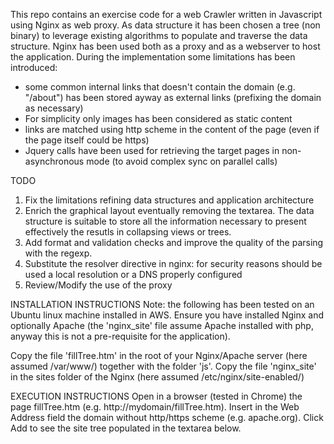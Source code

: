 This repo contains an exercise code for a web Crawler written in Javascript using Nginx as web proxy.
As data structure it has been chosen a tree (non binary) to leverage existing algorithms to populate and traverse the data structure. 
Nginx has been used both as a proxy and as a webserver to host the application.
During the implementation some limitations has been introduced:
- some common internal links that doesn't contain the domain (e.g. "/about") has been stored ayway as external links (prefixing the domain as necessary)
- For simplicity only images has been considered as static content 
- links are matched using http scheme in the content of the page (even if the page itself could be https)
- Jquery calls have been used for retrieving the target pages in non-asynchronous mode (to avoid complex sync on parallel calls)

TODO
1. Fix the limitations refining data structures and application architecture 
2. Enrich the graphical layout eventually removing the textarea. The data structure is suitable to store all the information necessary to present effectively the resutls in collapsing views or trees.
3. Add format and validation checks and improve the quality of the parsing with the regexp.
4. Substitute the resolver directive in nginx: for security reasons should be used a local resolution or a DNS properly configured
5. Review/Modify the use of the proxy 


INSTALLATION INSTRUCTIONS
Note: the following has been tested on an Ubuntu linux machine installed in AWS.
Ensure you have installed Nginx and optionally Apache (the 'nginx_site' file assume Apache installed with php, anyway this is not a pre-requisite for the application).

Copy the file 'fillTree.htm' in the root of your Nginx/Apache server (here assumed /var/www/) together with the folder 'js'.
Copy the file 'nginx_site' in the sites folder of the Nginx (here assumed /etc/nginx/site-enabled/)

EXECUTION INSTRUCTIONS
Open in a browser (tested in Chrome) the page fillTree.htm (e.g. http://mydomain/fillTree.htm). 
Insert in the Web Address field the domain without http/https scheme (e.g. apache.org).
Click Add to see the site tree populated in the textarea below.

